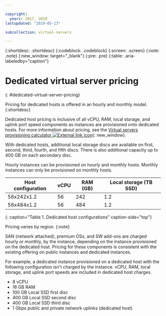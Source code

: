 ```yaml
---

copyright:
  years: 2017, 2019
lastupdated: "2019-05-13"

subcollection: virtual-servers

---
```


{:shortdesc: .shortdesc}
{:codeblock: .codeblock}
{:screen: .screen}
{:note: .note}
{:new_window: target="_blank"}
{:pre: .pre}
{:table: .aria-labeledby="caption"}

# Dedicated virtual server pricing
{: #dedicated-virtual-server-pricing}

Pricing for dedicated hosts is offered in an hourly and monthly model.
{:shortdesc}

Dedicated host pricing is inclusive of all vCPU, RAM, local storage, and uplink port speed components as instances are provisioned onto dedicated hosts. For more information about pricing, see the [Virtual servers provisioning calculator ![External link icon](../icons/launch-glyph.svg "External link icon")](https://www.ibm.com/cloud-computing/bluemix/virtual-servers/calculator){: new_window}.

With dedicated hosts, additional local storage discs are available on first, second, third, fourth, and fifth discs. There is also additional capacity up to 400 GB on each secondary disc.

Hourly instances can be provisioned on hourly and monthly hosts. Monthly instances can only be provisioned on monthly hosts.

| Host configuration | vCPU	| RAM (GB) | Local storage (TB SSD) |
| ------------------ | ---- | -------- | ---------------------- |
| 56x242x1.2  	     |  56 	|   242    |        	1.2	          |
| 56x484x1.2         |  56  |   484    |          1.2           |
{: caption="Table 1. Dedicated host configurations" caption-side="top"}

Pricing varies by region.
{:note}

SAN (network attached), premium OSs, and SW add-ons are charged hourly or monthly, by the instance, depending on the instance provisioned on the dedicated host. Pricing for these components is consistent with the existing offering on public instances and dedicated instances. 

For example, a dedicated instance provisioned on a dedicated host with the following configuration isn't charged by the instance. vCPU, RAM, local storage, and uplink port speeds are included in dedicated host charges. 

* 8 vCPU
* 16 GB RAM
* 100 GB Local SSD first disc
* 400 GB Local SSD second disc
* 400 GB Local SSD third disc
* 1 Gbps public and private network uplinks (dedicated host) 


